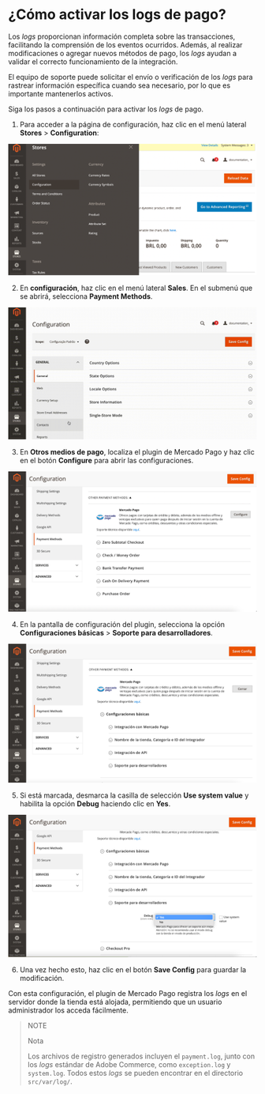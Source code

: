 # ¿Cómo activar los logs de pago?

Los _logs_ proporcionan información completa sobre las transacciones, facilitando la comprensión de los eventos ocurridos. Además, al realizar modificaciones o agregar nuevos métodos de pago, los _logs_ ayudan a validar el correcto funcionamiento de la integración.

El equipo de soporte puede solicitar el envío o verificación de los _logs_ para rastrear información específica cuando sea necesario, por lo que es importante mantenerlos activos.

Siga los pasos a continuación para activar los _logs_ de pago.

1. Para acceder a la página de configuración, haz clic en el menú lateral **Stores** > **Configuration**:

![Configuración](/images/adobe-commerce/logs-configuration-es.png)

2. En **configuración**, haz clic en el menú lateral **Sales**. En el submenú que se abrirá, selecciona **Payment Methods**.

![Medios](/images/adobe-commerce/logs-payment-method-es.gif)

3. En **Otros medios de pago**, localiza el plugin de Mercado Pago y haz clic en el botón **Configure** para abrir las configuraciones.

![Configure](/images/adobe-commerce/logs-configure-es.png)

4. En la pantalla de configuración del plugin, selecciona la opción **Configuraciones básicas** > **Soporte para desarrolladores**.

![Support](/images/adobe-commerce/logs-support-es.png)

5. Si está marcada, desmarca la casilla de selección **Use system value** y habilita la opción **Debug** haciendo clic en **Yes**.

![Debug](/images/adobe-commerce/logs-debug-es.png)

6. Una vez hecho esto, haz clic en el botón **Save Config** para guardar la modificación.

Con esta configuración, el plugin de Mercado Pago registra los _logs_ en el servidor donde la tienda está alojada, permitiendo que un usuario administrador los acceda fácilmente.

> NOTE
>
> Nota
>
> Los archivos de registro generados incluyen el `payment.log`, junto con los _logs_ estándar de Adobe Commerce, como `exception.log` y `system.log`. Todos estos _logs_ se pueden encontrar en el directorio `src/var/log/`.